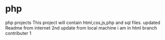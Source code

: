 # php
php projects
This project will contain html,css,js,php and sql files.
updated Readme from internet
2nd update from local machine
i am in html branch
contributer 1

